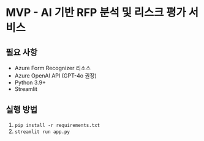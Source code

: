 # MVP - AI 기반 RFP 분석 및 리스크 평가 서비스

## 필요 사항
- Azure Form Recognizer 리소스
- Azure OpenAI API (GPT-4o 권장)
- Python 3.9+
- Streamlit

## 실행 방법
1. `pip install -r requirements.txt`
3. `streamlit run app.py`
